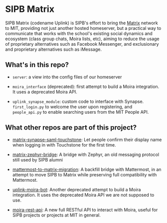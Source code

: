 # SIPB Matrix

SIPB Matrix (codename Uplink) is SIPB's effort to bring the [Matrix](https://matrix.org) network to MIT, providing not just another hosted homeserver, but a practical way to communicate that works with the school's existing social dynamics and ecosystem (class group chats, Moira lists, etc), aiming to reduce the usage of proprietary alternatives such as Facebook Messenger, and exclusionary and proprietary alternatives such as iMessage.

## What's in this repo?

* `server`: a view into the config files of our homeserver

* `moira_interface` (deprecated): first attempt to build a Moira integration. It uses a deprecated Moira API.

* `uplink_synapse_module`: custom code to interface with Synapse. `first_login.py` to welcome the user upon registering, and `people_api.py` to enable searching users from the MIT People API.

## What other repos are part of this project?

* [matrix-synapse-saml-touchstone](https://github.com/gabrc52/matrix-synapse-saml-touchstone): Let people confirm their display name when logging in with Touchstone for the first time.

* [matrix-zephyr-bridge](https://github.com/sipb/matrix-zephyr-bridge): A bridge with Zephyr, an old messaging protocol still used by SIPB alumni

* [mattermost-to-matrix-migration](https://github.com/gabrc52/mattermost-to-matrix-migration): A backfill bridge with Mattermost, in an attempt to move SIPB to Matrix while preserving full compatibility with Mattermost.

* [uplink-moira-bot](https://github.com/sipb/uplink-moira-bot): Another deprecated attempt to build a Moira integration. It uses the deprecated Moira API we are not supposed to use.

* [moira-rest-api](https://github.com/gabrc52/moira-rest-api): A new full RESTful API to interact with Moira, useful for SIPB projects or projects at MIT in general.

